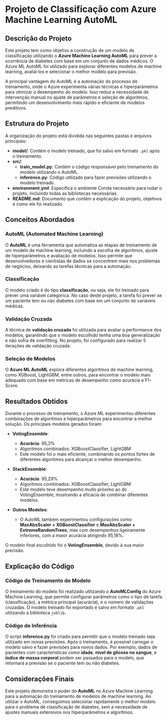 # Projeto de Classificação com Azure Machine Learning AutoML

## Descrição do Projeto

Este projeto tem como objetivo a construção de um modelo de classificação utilizando o **Azure Machine Learning AutoML** para prever a ocorrência de diabetes com base em um conjunto de dados médicos. O Azure ML AutoML foi utilizado para explorar diferentes modelos de machine learning, avaliá-los e selecionar o melhor modelo para previsão.

A principal vantagem do AutoML é a automação do processo de treinamento, onde o Azure experimenta várias técnicas e hiperparâmetros para otimizar o desempenho do modelo. Isso reduz a necessidade de intervenção manual no ajuste de parâmetros e seleção de algoritmos, permitindo um desenvolvimento mais rápido e eficiente de modelos preditivos.

## Estrutura do Projeto

A organização do projeto está dividida nas seguintes pastas e arquivos principais:

- **model/**: Contém o modelo treinado, que foi salvo em formato `.pkl` após o treinamento.
- **src/**:
  - **train_model.py**: Contém o código responsável pelo treinamento do modelo utilizando o AutoML.
  - **inference.py**: Código utilizado para fazer previsões utilizando o modelo treinado.
- **environment.yml**: Especifica o ambiente Conda necessário para rodar o projeto, incluindo todas as bibliotecas necessárias.
- **README.md**: Documento que contém a explicação do projeto, objetivos e como ele foi realizado.

## Conceitos Abordados

### AutoML (Automated Machine Learning)

O **AutoML** é uma ferramenta que automatiza as etapas de treinamento de um modelo de machine learning, incluindo a escolha de algoritmos, ajuste de hiperparâmetros e avaliação de modelos. Isso permite que desenvolvedores e cientistas de dados se concentrem mais nos problemas de negócios, deixando as tarefas técnicas para a automação.

### Classificação

O modelo criado é do tipo **classificação**, ou seja, ele foi treinado para prever uma variável categórica. No caso deste projeto, a tarefa foi prever se um paciente tem ou não diabetes com base em um conjunto de variáveis médicas.

### Validação Cruzada

A técnica de **validação cruzada** foi utilizada para avaliar a performance dos modelos, garantindo que o modelo escolhido tenha uma boa generalização e não sofra de overfitting. No projeto, foi configurado para realizar 5 iterações de validação cruzada.

### Seleção de Modelos

O **Azure ML AutoML** explora diferentes algoritmos de machine learning, como XGBoost, LightGBM, entre outros, para encontrar o modelo mais adequado com base em métricas de desempenho como acurácia e F1-Score.

## Resultados Obtidos

Durante o processo de treinamento, o Azure ML experimentou diferentes combinações de algoritmos e hiperparâmetros para encontrar a melhor solução. Os principais modelos gerados foram:

- **VotingEnsemble**:
  - **Acurácia**: 95,3%
  - Algoritmos combinados: XGBoostClassifier, LightGBM
  - Este modelo foi o mais eficiente, combinando os pontos fortes de diferentes algoritmos para alcançar o melhor desempenho.

- **StackEnsemble**:
  - **Acurácia**: 95,29%
  - Algoritmos combinados: XGBoostClassifier, LightGBM
  - Este modelo teve desempenho muito próximo ao do VotingEnsemble, mostrando a eficácia de combinar diferentes modelos.

- **Outros Modelos**:
  - O AutoML também experimentou configurações como **MaxAbsScaler + XGBoostClassifier** e **MaxAbsScaler + ExtremeRandomTrees**, mas com desempenhos ligeiramente inferiores, com a maior acurácia atingindo 95,18%.

O modelo final escolhido foi o **VotingEnsemble**, devido à sua maior precisão.

## Explicação do Código

### Código de Treinamento do Modelo

O treinamento do modelo foi realizado utilizando o **AutoMLConfig** do Azure Machine Learning, que permite configurar parâmetros como o tipo de tarefa (classificação), a métrica principal (acurácia), e o número de validações cruzadas. O modelo treinado foi exportado e salvo em formato `.pkl` utilizando a biblioteca `joblib`.

### Código de Inferência

O script **inference.py** foi criado para permitir que o modelo treinado seja utilizado em novas previsões. Após o treinamento, é possível carregar o modelo salvo e fazer previsões para novos dados. Por exemplo, dados de pacientes com características como **idade**, **nível de glicose no sangue**, e **índice de massa corporal** podem ser passados para o modelo, que retornará a previsão se o paciente tem ou não diabetes.

## Considerações Finais

Este projeto demonstra o poder do **AutoML** no Azure Machine Learning para a automação do treinamento de modelos de machine learning. Ao utilizar o AutoML, conseguimos selecionar rapidamente o melhor modelo para o problema de classificação de diabetes, sem a necessidade de ajustes manuais extensivos nos hiperparâmetros e algoritmos.
